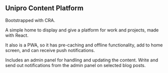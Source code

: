 ## Unipro Content Platform

Bootstrapped with CRA.

A simple home to display and give a platform for work and projects, made with React.

It also is a PWA, so it has pre-caching and offline functionality, add to home screen, and can receive push notifications.

Includes an admin panel for handling and updating the content. Write and send out notifications from the admin panel on selected blog posts.
